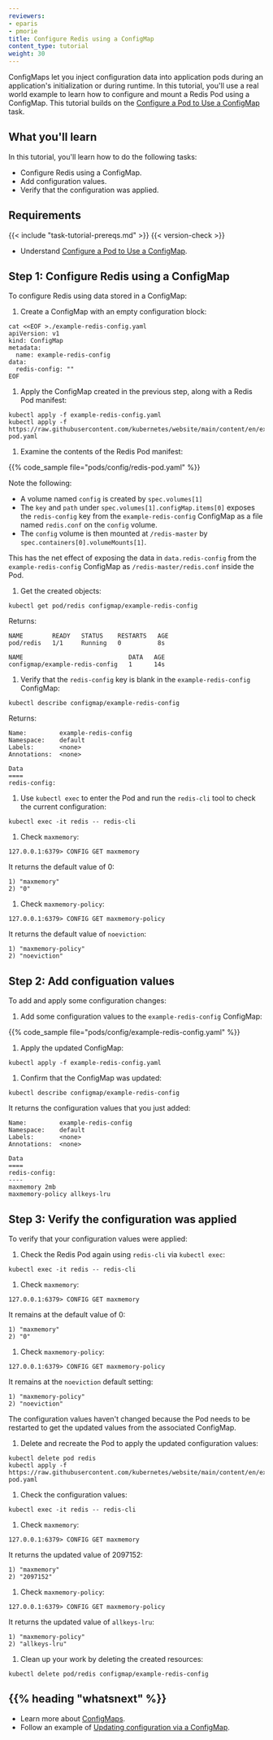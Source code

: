 ```yaml
---
reviewers:
- eparis
- pmorie
title: Configure Redis using a ConfigMap
content_type: tutorial
weight: 30
---
```


<!-- overview -->

 ConfigMaps let you inject configuration data into application pods during an application's initialization or during runtime. In this tutorial, you'll use a real world example to learn how to configure and mount a Redis Pod using a ConfigMap. This tutorial builds on the [Configure a Pod to Use a ConfigMap](/docs/tasks/configure-pod-container/configure-pod-configmap/) task. 

## What you'll learn

In this tutorial, you'll learn how to do the following tasks:

* Configure Redis using a ConfigMap.
* Add configuration values.
* Verify that the configuration was applied.

## Requirements

{{< include "task-tutorial-prereqs.md" >}} {{< version-check >}}

* Understand [Configure a Pod to Use a ConfigMap](/docs/tasks/configure-pod-container/configure-pod-configmap/).

<!-- lessoncontent -->

## Step 1: Configure Redis using a ConfigMap

To configure Redis using data stored in a ConfigMap:

1. Create a ConfigMap with an empty configuration block:

```shell
cat <<EOF >./example-redis-config.yaml
apiVersion: v1
kind: ConfigMap
metadata:
  name: example-redis-config
data:
  redis-config: ""
EOF
```

1. Apply the ConfigMap created in the previous step, along with a Redis Pod manifest:

```shell
kubectl apply -f example-redis-config.yaml
kubectl apply -f https://raw.githubusercontent.com/kubernetes/website/main/content/en/examples/pods/config/redis-pod.yaml
```

1. Examine the contents of the Redis Pod manifest:

  {{% code_sample file="pods/config/redis-pod.yaml" %}}

 Note the following:

* A volume named `config` is created by `spec.volumes[1]`
* The `key` and `path` under `spec.volumes[1].configMap.items[0]` exposes the `redis-config` key from the 
  `example-redis-config` ConfigMap as a file named `redis.conf` on the `config` volume.
* The `config` volume is then mounted at `/redis-master` by `spec.containers[0].volumeMounts[1]`.

This has the net effect of exposing the data in `data.redis-config` from the `example-redis-config`
ConfigMap as `/redis-master/redis.conf` inside the Pod.

1. Get the created objects:

  ```shell
  kubectl get pod/redis configmap/example-redis-config 
  ```

Returns:

  ```
  NAME        READY   STATUS    RESTARTS   AGE
  pod/redis   1/1     Running   0          8s

  NAME                             DATA   AGE
  configmap/example-redis-config   1      14s
  ```

1. Verify that the `redis-config` key is blank in the `example-redis-config` ConfigMap:

  ```shell
  kubectl describe configmap/example-redis-config
  ```

  Returns:

  ```shell
  Name:         example-redis-config
  Namespace:    default
  Labels:       <none>
  Annotations:  <none>

  Data
  ====
  redis-config:
  ```

1. Use `kubectl exec` to enter the Pod and run the `redis-cli` tool to check the current configuration:

  ```shell
  kubectl exec -it redis -- redis-cli
  ```

1. Check `maxmemory`:

  ```shell
  127.0.0.1:6379> CONFIG GET maxmemory
  ```

  It returns the default value of 0:

  ```shell
  1) "maxmemory"
  2) "0"
  ```

1. Check `maxmemory-policy`:

  ```shell
  127.0.0.1:6379> CONFIG GET maxmemory-policy
  ```

  It returns the default value of `noeviction`:

  ```shell
  1) "maxmemory-policy"
  2) "noeviction"
  ```

## Step 2: Add configuation values

To add and apply some configuration changes:

1. Add some configuration values to the `example-redis-config` ConfigMap:

  {{% code_sample file="pods/config/example-redis-config.yaml" %}}

1. Apply the updated ConfigMap:

  ```shell
  kubectl apply -f example-redis-config.yaml
  ```

1. Confirm that the ConfigMap was updated:

  ```shell
  kubectl describe configmap/example-redis-config
  ```

  It returns the configuration values that you just added:

  ```shell
  Name:         example-redis-config
  Namespace:    default
  Labels:       <none>
  Annotations:  <none>

  Data
  ====
  redis-config:
  ----
  maxmemory 2mb
  maxmemory-policy allkeys-lru
  ```

## Step 3: Verify the configuration was applied

To verify that your configuration values were applied:

1. Check the Redis Pod again using `redis-cli` via `kubectl exec`:

  ```shell
  kubectl exec -it redis -- redis-cli
  ```

1. Check `maxmemory`:

  ```shell
  127.0.0.1:6379> CONFIG GET maxmemory
  ```

  It remains at the default value of 0:

  ```shell
  1) "maxmemory"
  2) "0"
  ```

1. Check `maxmemory-policy`:

  ```shell
  127.0.0.1:6379> CONFIG GET maxmemory-policy
  ```

  It remains at the `noeviction` default setting:

  ```shell
  1) "maxmemory-policy"
  2) "noeviction"
  ```

The configuration values haven't changed because the Pod needs to be restarted to get the updated values from the associated ConfigMap.

1. Delete and recreate the Pod to apply the updated configuration values:

  ```shell
  kubectl delete pod redis
  kubectl apply -f https://raw.githubusercontent.com/kubernetes/website/main/content/en/examples/pods/config/redis-pod.yaml
  ```

1. Check the configuration values:

  ```shell
  kubectl exec -it redis -- redis-cli
  ```

1. Check `maxmemory`:

  ```shell
  127.0.0.1:6379> CONFIG GET maxmemory
  ```

  It returns the updated value of 2097152:

  ```shell
  1) "maxmemory"
  2) "2097152"
  ```

1. Check `maxmemory-policy`:

  ```shell
  127.0.0.1:6379> CONFIG GET maxmemory-policy
  ```

  It returns the updated value of `allkeys-lru`:

  ```shell
  1) "maxmemory-policy"
  2) "allkeys-lru"
  ```

1. Clean up your work by deleting the created resources:

  ```shell
  kubectl delete pod/redis configmap/example-redis-config
  ```

## {{% heading "whatsnext" %}}


* Learn more about [ConfigMaps](/docs/tasks/configure-pod-container/configure-pod-configmap/).
* Follow an example of [Updating configuration via a ConfigMap](/docs/tutorials/configuration/updating-configuration-via-a-configmap/).
